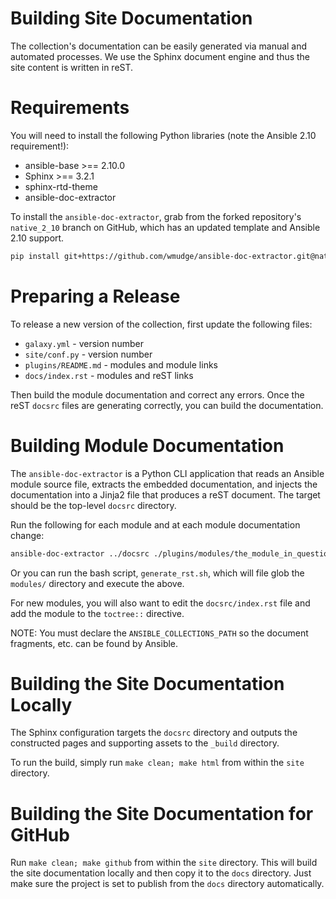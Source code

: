 # Building Site Documentation

The collection's documentation can be easily generated via manual and automated processes. We use the Sphinx document
engine and thus the site content is written in reST.

# Requirements

You will need to install the following Python libraries (note the Ansible 2.10 requirement!):

- ansible-base >== 2.10.0
- Sphinx >== 3.2.1
- sphinx-rtd-theme
- ansible-doc-extractor

To install the `ansible-doc-extractor`, grab from the forked repository's `native_2_10` branch on GitHub, which has an 
updated template and Ansible 2.10 support.

```bash
pip install git+https://github.com/wmudge/ansible-doc-extractor.git@native_2_10
```

# Preparing a Release

To release a new version of the collection, first update the following files:

* `galaxy.yml` - version number
* `site/conf.py` - version number
* `plugins/README.md` - modules and module links
* `docs/index.rst` - modules and reST links 

Then build the module documentation and correct any errors. Once the reST `docsrc` files are generating correctly, you
can build the documentation.

# Building Module Documentation

The `ansible-doc-extractor` is a Python CLI application that reads an Ansible module source file, extracts the embedded
documentation, and injects the documentation into a Jinja2 file that produces a reST document. The target should be the
top-level `docsrc` directory.

Run the following for each module and at each module documentation change:

```bash
ansible-doc-extractor ../docsrc ./plugins/modules/the_module_in_question.py 
```

Or you can run the bash script, `generate_rst.sh`, which will file glob the `modules/` directory and execute the above.

For new modules, you will also want to edit the `docsrc/index.rst` file and add the module to the `toctree::` 
directive.

NOTE: You must declare the `ANSIBLE_COLLECTIONS_PATH` so the document fragments, etc. can be found by Ansible.

# Building the Site Documentation Locally

The Sphinx configuration targets the `docsrc` directory and outputs the constructed pages and supporting assets
to the `_build` directory.

To run the build, simply run `make clean; make html` from within the `site` directory.

# Building the Site Documentation for GitHub

Run `make clean; make github` from within the `site` directory. This will build the site documentation locally and then
copy it to the `docs` directory.  Just make sure the project is set to publish from the `docs` directory automatically.

